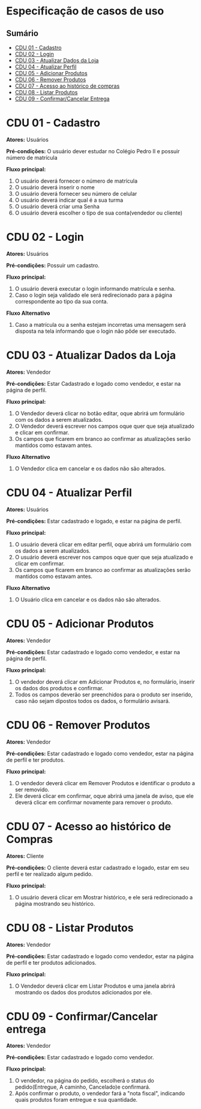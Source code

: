 # Especificação de casos de uso


## Sumário

- [CDU 01 - Cadastro](#cdu-01---cadastro)
- [CDU 02 - Login](#cdu-02---login)
- [CDU 03 - Atualizar Dados da Loja](#cdu-03---atualizar-dados-da-loja)
- [CDU 04 - Atualizar Perfil](#cdu-04---atualizar-perfil)
- [CDU 05 - Adicionar Produtos](#cdu-05---adicionar-produtos)
- [CDU 06 - Remover Produtos](#cdu-06---remover-produtos)
- [CDU 07 - Acesso ao histórico de compras](#cdu-07---acesso-ao-histórico-de-compras)
- [CDU 08 - Listar Produtos](#cdu-08---listar-produtos)
- [CDU 09 - Confirmar/Cancelar Entrega](#cdu-09---confirmar/cancelar-entrega)


# CDU 01 - Cadastro

**Atores:**  Usuários

**Pré-condições:**  O usuário dever estudar no Colégio Pedro II e possuir número de matrícula

**Fluxo principal:**

1. O usuário deverá fornecer o número de matrícula
2. O usuário deverá inserir o nome
3. O usuário deverá fornecer seu número de celular
4. O usuário deverá indicar qual é a sua turma
5. O usuário deverá criar uma Senha
6. O usuário deverá escolher o tipo de sua conta(vendedor ou cliente)

# CDU 02 - Login

**Atores:**  Usuários

**Pré-condições:** Possuir um cadastro.

**Fluxo principal:**

1. O usuário deverá executar o login informando matrícula e senha.
2. Caso o login seja validado ele será redirecionado para a página correspondente ao tipo da sua conta.

**Fluxo Alternativo**

1. Caso a matrícula ou a senha estejam incorretas uma mensagem será disposta na tela informando que o login não pôde ser executado.


# CDU 03 - Atualizar Dados da Loja

**Atores:**  Vendedor

**Pré-condições:** Estar Cadastrado e logado como vendedor, e estar na página de perfil.

**Fluxo principal:**

1. O Vendedor deverá clicar no botão editar, oque abrirá um formulário com os dados a serem atualizados.
2. O Vendedor deverá escrever nos campos oque quer que seja atualizado e clicar em confirmar.
3. Os campos que ficarem em branco ao confirmar as atualizações serão mantidos como estavam antes.

**Fluxo Alternativo**

1. O Vendedor clica em cancelar e os dados não são alterados.


# CDU 04 - Atualizar Perfil

**Atores:**  Usuários

**Pré-condições:** Estar cadastrado e logado, e estar na página de perfil.

**Fluxo principal:**

1. O usuário deverá clicar em editar perfil, oque abrirá um formulário com os dados a serem atualizados.
2. O usuário deverá escrever nos campos oque quer que seja atualizado e clicar em confirmar.
3. Os campos que ficarem em branco ao confirmar as atualizações serão mantidos como estavam antes.

**Fluxo Alternativo**

1. O Usuário clica em cancelar e os dados não são alterados.

# CDU 05 - Adicionar Produtos

**Atores:**  Vendedor

**Pré-condições:** Estar cadastrado e logado como vendedor, e estar na página de perfil.

**Fluxo principal:**

1. O vendedor deverá clicar em Adicionar Produtos e, no formulário, inserir os dados dos produtos e confirmar.
2. Todos os campos deverão ser preenchidos para o produto ser inserido, caso não sejam dipostos todos os dados, o formulário avisará.


# CDU 06 - Remover Produtos

**Atores:**  Vendedor

**Pré-condições:** Estar cadastrado e logado como vendedor, estar na página de perfil e ter produtos.

**Fluxo principal:**

1. O vendedor deverá clicar em Remover Produtos e identificar o produto a ser removido.
2. Ele deverá clicar em confirmar, oque abrirá uma janela de aviso, que ele deverá clicar em confirmar novamente para remover o produto.

# CDU 07 - Acesso ao histórico de Compras

**Atores:**  Cliente

**Pré-condições:**  O cliente deverá estar cadastrado e logado, estar em seu perfil e ter realizado algum pedido.

**Fluxo principal:**

1. O usuário deverá clicar em Mostrar histórico, e ele será redirecionado a página mostrando seu histórico.


# CDU 08 - Listar Produtos

**Atores:**  Vendedor

**Pré-condições:**  Estar cadastrado e logado como vendedor, estar na página de perfil e ter produtos adicionados.

**Fluxo principal:**

1. O Vendedor deverá clicar em Listar Produtos e uma janela abrirá mostrando os dados dos produtos adicionados por ele.

# CDU 09 - Confirmar/Cancelar entrega

**Atores:**  Vendedor

**Pré-condições:**  Estar cadastrado e logado como vendedor.

**Fluxo principal:**

1. O vendedor, na página do pedido, escolherá o status do pedido(Entregue, A caminho, Cancelado)e confirmará.
2. Após confirmar o produto, o vendedor fará a "nota fiscal", indicando quais produtos foram entregue e sua quantidade.


